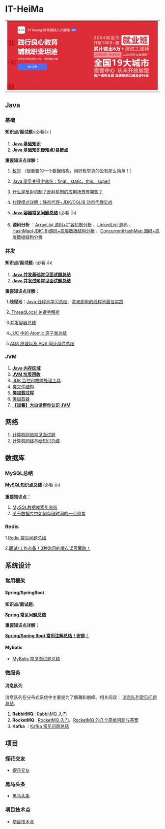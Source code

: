 # IT-HeiMa



<table>
  <tbody>
    <tr>
       <td align="center" valign="middle">
        <a href="http://www.itheima.com/special/brandzly/index.html?jingjiahmpz-pz-pc-biaoti/">
         <img src="./media/sponsor/博为峰.jpg" style="margin: 0 auto;width:850px" /></a>
      </td>       
    </tr>
  </tbody>
</table>



## Java

### 基础

**知识点/面试题:**(必看:+1: )

1. **[Java 基础知识](docs/java/basis/Java基础知识.md)**
2. **[Java 基础知识疑难点/易错点](docs/java/basis/Java基础知识疑难点.md)**

**重要知识点详解：**

1. [枚举](docs/java/basis/用好Java中的枚举真的没有那么简单.md) （很重要的一个数据结构，用好枚举真的没有那么简单！）
2. [Java 常见关键字总结：final、static、this、super!](docs/java/basis/Java常见关键字总结.md)
3. [什么是反射机制？反射机制的应用场景有哪些？](docs/java/basis/反射机制.md)
4. [代理模式详解：静态代理+JDK/CGLIB 动态代理实战](docs/java/basis/代理模式详解.md)

1. **[Java 容器常见问题总结](docs/java/collection/Java集合框架常见面试题.md)** (必看 :+1:)
2. **源码分析** ：[ArrayList 源码+扩容机制分析](docs/java/collection/ArrayList源码+扩容机制分析.md) 、[LinkedList 源码](docs/java/collection/LinkedList源码分析.md) 、[HashMap(JDK1.8)源码+底层数据结构分析](<docs/java/collection/HashMap(JDK1.8)源码+底层数据结构分析.md>) 、[ConcurrentHashMap 源码+底层数据结构分析](docs/java/collection/ConcurrentHashMap源码+底层数据结构分析.md)

### 并发

**知识点/面试题:** (必看 :+1:)

1. **[Java 并发基础常见面试题总结](docs/java/multi-thread/2020最新Java并发基础常见面试题总结.md)**
2. **[Java 并发进阶常见面试题总结](docs/java/multi-thread/2020最新Java并发进阶常见面试题总结.md)**

**重要知识点详解：**

​	1.**线程池**：[Java 线程池学习总结](./docs/java/multi-thread/java线程池学习总结.md)、[拿来即用的线程池最佳实践](./docs/java/multi-thread/拿来即用的线程池最佳实践.md)

​	2.[ ThreadLocal 关键字解析](docs/java/multi-thread/万字详解ThreadLocal关键字.md)

​	3.[并发容器总结](docs/java/multi-thread/并发容器总结.md)

​	4.[JUC 中的 Atomic 原子类总结](docs/java/multi-thread/Atomic原子类总结.md)

​	5.[AQS 原理以及 AQS 同步组件总结](docs/java/multi-thread/AQS原理以及AQS同步组件总结.md)

### JVM 

1. **[Java 内存区域](docs/java/jvm/Java内存区域.md)**
2. **[JVM 垃圾回收](docs/java/jvm/JVM垃圾回收.md)**
3. [JDK 监控和故障处理工具](docs/java/jvm/JDK监控和故障处理工具总结.md)
4. [类文件结构](docs/java/jvm/类文件结构.md)
5. **[类加载过程](docs/java/jvm/类加载过程.md)**
6. [类加载器](docs/java/jvm/类加载器.md)
9. **[【加餐】大白话带你认识 JVM](docs/java/jvm/[加餐]大白话带你认识JVM.md)**



## 网络

1. [计算机网络常见面试题](docs/network/计算机网络.md)
2. [计算机网络基础知识总结](docs/network/计算机网络知识总结.md)



## 数据库

### MySQL总结

**[MySQL知识点总结](docs/database/Mysql/MySQL.md)** (必看 :+1:)

**重要知识点：**

1. [MySQL数据库索引总结](docs/database/Mysql/MySQL数据库索引.md)
4. [关于数据库中如何存储时间的一点思考](docs/database/Mysql/关于数据库存储时间的一点思考.md)

### Redis

   1.[Redis 常见问题总结](docs/database/Redis/redis-all.md)

   2.[面试/工作必备！3种常用的缓存读写策略！](docs/database/Redis/3种常用的缓存读写策略.md)

## 系统设计

### 常用框架

#### Spring/SpringBoot 

**知识点/面试题:** 

**[Spring 常见问题总结](docs/system-design/framework/spring/Spring常见问题总结.md)**

**重要知识点详解：**

**[Spring/Spring Boot 常用注解总结！安排！](./docs/spring/SpringBoot+Spring常用注解总结.md)** 

#### MyBatis

- [MyBatis 常见面试题总结](docs/mybatis/mybatis-interview.md)



### 微服务

#### 消息队列

消息队列在分布式系统中主要是为了解耦和削峰。相关阅读： [消息队列常见问题总结](docs/mq/message-queue.md)。

1. **RabbitMQ** : [RabbitMQ 入门](docs/mq/RabbitMQ入门看这一篇就够了.md)
2. **RocketMQ** : [RocketMQ 入门](docs/mq/RocketMQ.md)、[RocketMQ 的几个简单问题与答案](docs/mq/RocketMQ-Questions.md)
3. **Kafka** ：[Kafka 常见问题总结](docs/mq/Kafka常见面试题总结.md)





## 项目 

### 探花交友

- [探花交友](docs/project/tanhua/探花交友.md)



### 黑马头条

- [黑马头条](docs/project/toutiao/黑马头条.md)



### 项目技术点

- [项目技术点](docs/project/jishu/技术.md)



